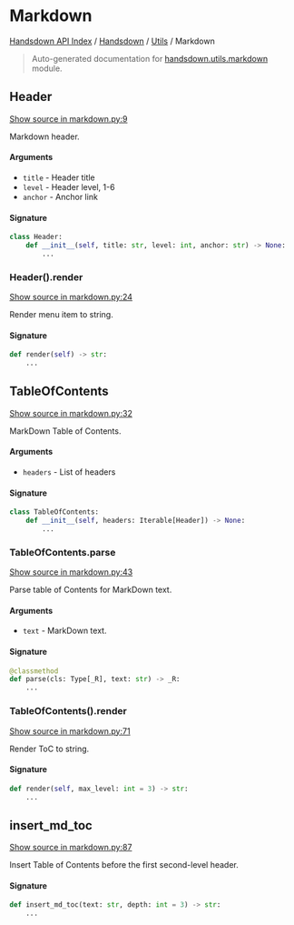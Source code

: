 # Markdown

[Handsdown API Index](../../README.md#handsdown-api-index) /
[Handsdown](../index.md#handsdown) /
[Utils](./index.md#utils) /
Markdown

> Auto-generated documentation for [handsdown.utils.markdown](https://github.com/vemel/handsdown/blob/main/handsdown/utils/markdown.py) module.

## Header

[Show source in markdown.py:9](https://github.com/vemel/handsdown/blob/main/handsdown/utils/markdown.py#L9)

Markdown header.

#### Arguments

- `title` - Header title
- `level` - Header level, 1-6
- `anchor` - Anchor link

#### Signature

```python
class Header:
    def __init__(self, title: str, level: int, anchor: str) -> None:
        ...
```

### Header().render

[Show source in markdown.py:24](https://github.com/vemel/handsdown/blob/main/handsdown/utils/markdown.py#L24)

Render menu item to string.

#### Signature

```python
def render(self) -> str:
    ...
```



## TableOfContents

[Show source in markdown.py:32](https://github.com/vemel/handsdown/blob/main/handsdown/utils/markdown.py#L32)

MarkDown Table of Contents.

#### Arguments

- `headers` - List of headers

#### Signature

```python
class TableOfContents:
    def __init__(self, headers: Iterable[Header]) -> None:
        ...
```

### TableOfContents.parse

[Show source in markdown.py:43](https://github.com/vemel/handsdown/blob/main/handsdown/utils/markdown.py#L43)

Parse table of Contents for MarkDown text.

#### Arguments

- `text` - MarkDown text.

#### Signature

```python
@classmethod
def parse(cls: Type[_R], text: str) -> _R:
    ...
```

### TableOfContents().render

[Show source in markdown.py:71](https://github.com/vemel/handsdown/blob/main/handsdown/utils/markdown.py#L71)

Render ToC to string.

#### Signature

```python
def render(self, max_level: int = 3) -> str:
    ...
```



## insert_md_toc

[Show source in markdown.py:87](https://github.com/vemel/handsdown/blob/main/handsdown/utils/markdown.py#L87)

Insert Table of Contents before the first second-level header.

#### Signature

```python
def insert_md_toc(text: str, depth: int = 3) -> str:
    ...
```



